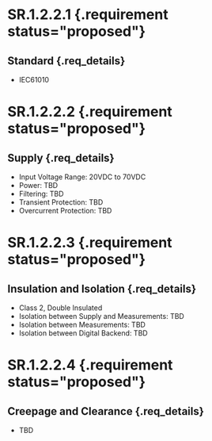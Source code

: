 # SR.1.2.2.1 {.requirement status="proposed"}

## Standard {.req_details}

- IEC61010


# SR.1.2.2.2 {.requirement status="proposed"}

## Supply {.req_details}

- Input Voltage Range: 20VDC to 70VDC
- Power: TBD
- Filtering: TBD
- Transient Protection: TBD
- Overcurrent Protection: TBD


# SR.1.2.2.3 {.requirement status="proposed"}

## Insulation and Isolation {.req_details}

- Class 2, Double Insulated
- Isolation between Supply and Measurements: TBD
- Isolation between Measurements: TBD
- Isolation between Digital Backend: TBD


# SR.1.2.2.4 {.requirement status="proposed"}

## Creepage and Clearance {.req_details}

- TBD